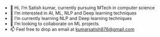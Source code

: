 - 👋 Hi, I’m Satish kumar, currently pursuing MTech in computer science
- 👀 I’m interested in AI, ML, NLP and Deep learning techniques
- 🌱 I’m currently learning NLP and Deep learning techniques
- 💞️ I’m looking to collaborate on ML projects
- 📫 Feel free to drop an email at kumarsatish876@gmail.com

<!---
satish876/satish876 is a ✨ special ✨ repository because its `README.md` (this file) appears on your GitHub profile.
You can click the Preview link to take a look at your changes.
--->
